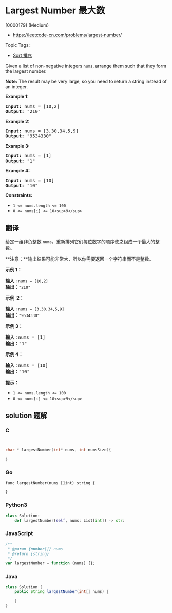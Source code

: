 # Largest Number 最大数

[0000179] (Medium)

- https://leetcode-cn.com/problems/largest-number/

Topic Tags:

- [Sort 排序](https://leetcode-cn.com/tag/sort/)

Given a list of non-negative integers `nums`, arrange them such that they form the largest number.

**Note:** The result may be very large, so you need to return a string instead of an integer.

**Example 1:**

<pre><strong>Input:</strong> nums = [10,2]
<strong>Output:</strong> "210"
</pre>

**Example 2:**

<pre><strong>Input:</strong> nums = [3,30,34,5,9]
<strong>Output:</strong> "9534330"
</pre>

**Example 3:**

<pre><strong>Input:</strong> nums = [1]
<strong>Output:</strong> "1"
</pre>

**Example 4:**

<pre><strong>Input:</strong> nums = [10]
<strong>Output:</strong> "10"
</pre>

**Constraints:**

- `1 <= nums.length <= 100`
- `0 <= nums[i] <= 10<sup>9</sup>`

## 翻译

给定一组非负整数 `nums`，重新排列它们每位数字的顺序使之组成一个最大的整数。

**注意：**输出结果可能非常大，所以你需要返回一个字符串而不是整数。

**示例 1：**

<pre><strong>输入<code>：</code></strong><code>nums = [10,2]</code>
<strong>输出：</strong><code>"210"</code></pre>

**示例  2：**

<pre><strong>输入<code>：</code></strong><code>nums = [3,30,34,5,9]</code>
<strong>输出：</strong><code>"9534330"</code>
</pre>

**示例 3：**

<pre><strong>输入<code>：</code></strong>nums = [1]
<strong>输出：</strong>"1"
</pre>

**示例 4：**

<pre><strong>输入<code>：</code></strong>nums = [10]
<strong>输出：</strong>"10"
</pre>

**提示：**

- `1 <= nums.length <= 100`
- `0 <= nums[i] <= 10<sup>9</sup>`

## solution 题解

### C

```c


char * largestNumber(int* nums, int numsSize){

}
```

### Go

```golang
func largestNumber(nums []int) string {

}
```

### Python3

```python
class Solution:
    def largestNumber(self, nums: List[int]) -> str:
```

### JavaScript

```javascript
/**
 * @param {number[]} nums
 * @return {string}
 */
var largestNumber = function (nums) {};
```

### Java

```java
class Solution {
    public String largestNumber(int[] nums) {

    }
}
```
